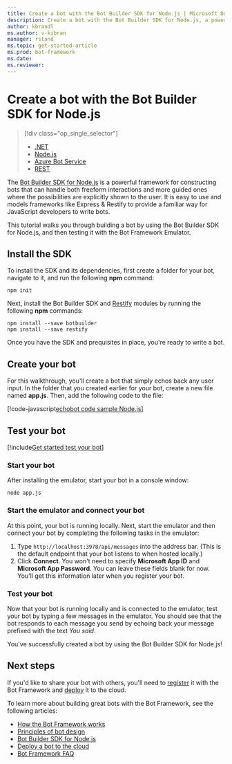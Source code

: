 ```yaml
---
title: Create a bot with the Bot Builder SDK for Node.js | Microsoft Docs
description: Create a bot with the Bot Builder SDK for Node.js, a powerful bot construction framework.
author: kbrandl
ms.author: v-kibran
manager: rstand
ms.topic: get-started-article
ms.prod: bot-framework
ms.date: 
ms.reviewer:
---
```


# Create a bot with the Bot Builder SDK for Node.js
> [!div class="op_single_selector"]
> - [.NET](../dotnet/bot-builder-dotnet-quickstart.md)
> - [Node.js](../nodejs/bot-builder-nodejs-quickstart.md)
> - [Azure Bot Service](../azure/azure-bot-service-quickstart.md)
> - [REST](../rest-api/bot-framework-rest-connector-quickstart.md)

The <a href="https://github.com/Microsoft/BotBuilder" target="_blank">Bot Builder SDK for Node.js</a> is a powerful framework for constructing bots that can handle both freeform interactions and more guided ones where the possibilities are explicitly shown to the user.
It is easy to use and models frameworks like Express & Restify to provide a familiar way for JavaScript developers to write bots.

This tutorial walks you through building a bot by using the Bot Builder SDK for Node.js, and then testing it with the Bot Framework Emulator.

## Install the SDK
To install the SDK and its dependencies, first create a folder for your bot, navigate to it, and run the following **npm** command:

```
npm init
```

Next, install the Bot Builder SDK and <a href="http://restify.com/" target="_blank">Restify</a> modules by running the following **npm** commands:

```
npm install --save botbuilder
npm install --save restify
```
Once you have the SDK and prequisites in place, you're ready to write a bot.

## Create your bot

For this walkthrough, you'll create a bot that simply echos back any user input.
In the folder that you created earlier for your bot, create a new file named **app.js**.
Then, add the following code to the file: 

[!code-javascript[echobot code sample Node.js](~/includes/code/node-getstarted.js#echobot)]

## Test your bot

[!include[Get started test your bot](~/includes/snippet-getstarted-test-bot.md)]

### Start your bot

After installing the emulator, start your bot in a console window:

```
node app.js
```

### Start the emulator and connect your bot

At this point, your bot is running locally. Next, start the emulator and then connect your bot by completing the following tasks in the emulator:
1. Type `http://localhost:3978/api/messages` into the address bar. (This is the default endpoint that your bot listens to when hosted locally.)
2. Click **Connect**. You won't need to specify **Microsoft App ID** and **Microsoft App Password**. You can leave these fields blank for now. You'll get this information later when you register your bot.

### Test your bot

Now that your bot is running locally and is connected to the emulator, test your bot by typing a few messages in the emulator.
You should see that the bot responds to each message you send by echoing back your message prefixed with the text *You said*.

You've successfully created a bot by using the Bot Builder SDK for Node.js!

## Next steps

If you'd like to share your bot with others, you'll need to [register](~/portal-register-bot.md) it with the Bot Framework and [deploy](~/deploy-bot-overview.md) it to the cloud.

To learn more about building great bots with the Bot Framework, see the following articles:

- [How the Bot Framework works](~/overview-how-bot-framework-works.md)
- [Principles of bot design](~/bot-design-principles.md)
- [Bot Builder SDK for Node.js](~/nodejs/index.md)
- [Deploy a bot to the cloud](~/deploy-bot-overview.md)
- [Bot Framework FAQ](~/resources-bot-framework-faq.md)

[Install]: ~/nodejs/index.md#get-the-sdk
